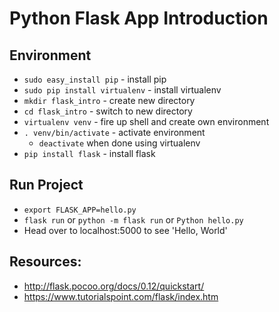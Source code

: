 # Python Flask App Introduction

## Environment
* `sudo easy_install pip` - install pip   
* `sudo pip install virtualenv` - install virtualenv   
* `mkdir flask_intro` - create new directory   
* `cd flask_intro` - switch to new directory
* `virtualenv venv` - fire up shell and create own environment
* `. venv/bin/activate` - activate environment
    - `deactivate` when done using virtualenv
* `pip install flask` - install flask

## Run Project
* `export FLASK_APP=hello.py`
* `flask run` or `python -m flask run` or `Python hello.py`
* Head over to localhost:5000 to see 'Hello, World'


## Resources:
- http://flask.pocoo.org/docs/0.12/quickstart/
- https://www.tutorialspoint.com/flask/index.htm
